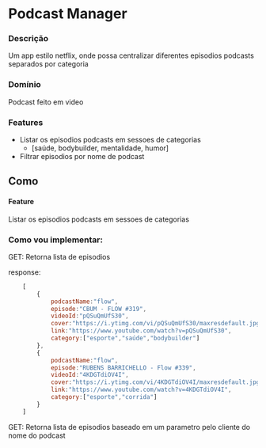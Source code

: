 # Podcast Manager

### Descrição
Um app estilo netflix, onde possa centralizar diferentes episodios podcasts separados por categoria

### Domínio
Podcast feito em video

### Features
- Listar os episodios podcasts em sessoes de categorias
    - [saúde, bodybuilder, mentalidade, humor]
- Filtrar episodios por nome de podcast

## Como

#### Feature
Listar os episodios podcasts em sessoes de categorias

### Como vou implementar:
GET: Retorna lista de episodios

response:

```js
    [
        {
            podcastName:"flow",
            episode:"CBUM - FLOW #319",
            videoId:"pQSuQmUfS30",
            cover:"https://i.ytimg.com/vi/pQSuQmUfS30/maxresdefault.jpg",
            link:"https://www.youtube.com/watch?v=pQSuQmUfS30",
            category:["esporte","saúde","bodybuilder"]
        },
        {
            podcastName:"flow",
            episode:"RUBENS BARRICHELLO - Flow #339",
            videoId:"4KDGTdiOV4I",
            cover:"https://i.ytimg.com/vi/4KDGTdiOV4I/maxresdefault.jpg",
            link:"https://www.youtube.com/watch?v=4KDGTdiOV4I",
            category:["esporte","corrida"]
        }
    ]
```

GET: Retorna lista de episodios baseado em um parametro pelo cliente do nome do podcast